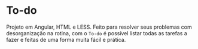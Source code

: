 # To-do
Projeto em Angular, HTML e LESS. Feito para resolver seus problemas com desorganização na rotina, com o ``To-do`` é possível listar todas as tarefas a fazer e feitas de uma forma muita fácil e prática.
